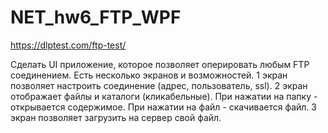 # NET_hw6_FTP_WPF

https://dlptest.com/ftp-test/

Сделать UI приложение, которое позволяет оперировать любым FTP соединением. Есть несколько экранов и возможностей.
1 экран позволяет настроить соединение (адрес, пользователь, ssl).
2 экран отображает файлы и каталоги (кликабельные). При нажатии на папку - открывается содержимое. При нажатии на файл - скачивается файл.
3 экран позволяет загрузить на сервер свой файл.
